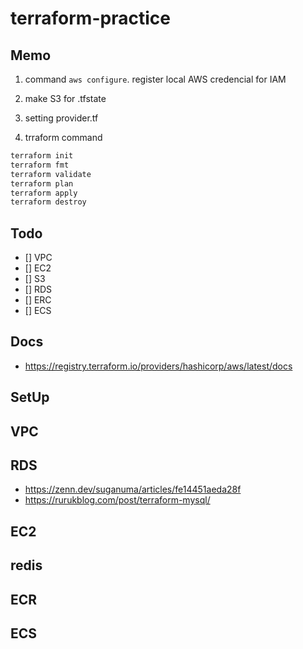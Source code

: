 # terraform-practice

## Memo
1. command `aws configure`. register local AWS credencial for IAM  

2. make S3 for .tfstate  

3. setting provider.tf  

4. trraform command  
```sh
terraform init
terraform fmt
terraform validate
terraform plan
terraform apply
terraform destroy
```

## Todo
- [] VPC
- [] EC2
- [] S3
- [] RDS
- [] ERC
- [] ECS


## Docs
 - https://registry.terraform.io/providers/hashicorp/aws/latest/docs
 
## SetUp

## VPC

## RDS
- https://zenn.dev/suganuma/articles/fe14451aeda28f  
- https://rurukblog.com/post/terraform-mysql/  

## EC2

## redis

## ECR

## ECS
